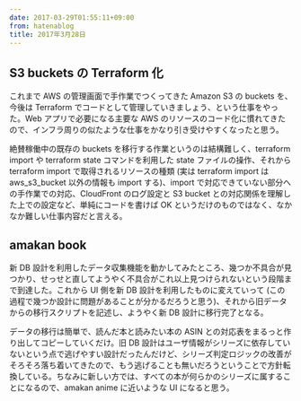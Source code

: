 ```yaml
---
date: 2017-03-29T01:55:11+09:00
from: hatenablog
title: 2017年3月28日
---
```


<h2>S3 buckets の Terraform 化</h2>

<p>これまで AWS の管理画面で手作業でつくってきた Amazon S3 の buckets を、今後は Terraform でコードとして管理していきましょう、という仕事をやった。Web アプリで必要になる主要な AWS のリソースのコード化に慣れてきたので、インフラ周りの似たような仕事をかなり引き受けやすくなったと思う。</p>

<p>絶賛稼働中の既存の buckets を移行する作業というのは結構難しく、terraform import や terraform state コマンドを利用した state ファイルの操作、それから terraform import で取得されるリソースの種類 (実は terraform import は aws_s3_bucket 以外の情報も import する)、import で対応できていない部分への手作業での対応、CloudFront のログ設定と S3 bucket との対応関係を理解した上での設定など、単純にコードを書けば OK というだけのものではなく、なかなか難しい仕事内容だと言える。</p>

<h2>amakan book</h2>

<p>新 DB 設計を利用したデータ収集機能を動かしてみたところ、幾つか不具合が見つかり、せっせと直してようやく不具合がこれ以上見つけられないという段階まで到達した。これから UI 側を新 DB 設計を利用したものに変えていって (この過程で幾つか設計に問題があることが分かるだろうと思う)、それから旧データからの移行スクリプトを記述し、ようやく新 DB 設計に移行完了となる。</p>

<p>データの移行は簡単で、読んだ本と読みたい本の ASIN との対応表をまるっと作り出してコピーしていくだけ。旧 DB 設計はユーザ情報がシリーズに依存していないという点で逃げやすい設計だったんだけど、シリーズ判定ロジックの改善がそろそろ落ち着いてきたので、もう逃げることも無いだろうということで方針転換している。ちなみに新しい方では、すべての本が何らかのシリーズに属することになるので、amakan anime に近いような UI になると思う。</p>

